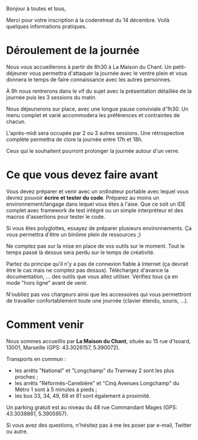 Bonjour à toutes et tous,

Merci pour votre inscription à la coderetreat du 14 décembre.
Voilà quelques informations pratiques.

# Déroulement de la journée

Nous vous accueillerons à partir de 8h30 à La Maison du Chant.
Un petit-déjeuner vous permettra d'attaquer la journée avec le ventre plein
et vous donnera le temps de faire connaissance avec les autres personnes.

À 9h nous rentrerons dans le vif du sujet avec la présentation détaillée
de la journée puis les 3 sessions du matin.

Nous déjeunerons sur place, avec une longue pause conviviale d'1h30.
Un menu complet et varié accommodera les préférences et contraintes de chacun.

L'après-midi sera occupée par 2 ou 3 autres sessions.
Une rétrospective complète permettra de clore la journée entre 17h et 18h.

Ceux qui le souhaitent pourront prolonger la journée autour d'un verre.

# Ce que vous devez faire avant

Vous devez préparer et venir avec un ordinateur portable avec lequel
vous devrez pouvoir **écrire et tester du code**.
Préparez au moins un environnement/langage dans lequel vous êtes à l'aise.
Que ce soit un IDE complet avec framework de test intégré
ou un simple interpréteur et des macros d'assertions pour tester le code.

Si vous êtes polyglottes, essayez de préparer plusieurs environnements.
Ça vous permettra d'être un binôme plein de ressources ;)

Ne comptez pas sur la mise en place de vos outils sur le moment.
Tout le temps passé là dessus sera perdu sur le temps de créativité.

Partez du principe qu'il n'y a pas de connexion fiable à Internet
(ça devrait être le cas mais ne comptez pas dessus).
Téléchargez d'avance la documentation, … des outils que vous allez utiliser.
Vérifiez tous ça en mode "hors ligne" avant de venir.

N'oubliez pas vos chargeurs ainsi que les accessoires qui vous permettront
de travailler confortablement toute une journée (clavier étendu, souris, …).

# Comment venir

Nous sommes accueillis par **La Maison du Chant**, située au 15 rue d'Isoard, 13001, Marseille (GPS: 43.3026157, 5.390072).

Transports en commun :

* les arrêts "National" et "Longchamp" du Tramway 2 sont les plus proches ;
* les arrêts "Réformés-Canebière" et "Cinq Avenues Longchamp" du Métro 1 sont à 5 minutes à pieds ;
* les bus 33, 34, 49, 68 et 81 sont également à proximité.

Un parking gratuit est au niveau du 48 rue Commandant Mages (GPS: 43.3038861, 5.3905957).



Si vous avez des questions, n'hésitez pas à me les poser par e-mail, Twitter ou autre.